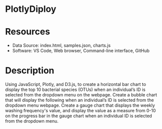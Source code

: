 # PlotlyDiploy



# Resources
* Data Source: index.html, samples.json, charts.js
* Software: VS Code, Web browser, Command-line interface, GitHub

# Description
Using JavaScript, Plotly, and D3.js, to create a horizontal bar chart to display the top 10 bacterial species (OTUs) when an individual’s ID is selected from the dropdown menu on the webpage.
Create a bubble chart that will display the following when an individual’s ID is selected from the dropdown menu webpage.
Create a gauge chart that displays the weekly washing frequency's value, and display the value as a measure from 0-10 on the progress bar in the gauge chart when an individual ID is selected from the dropdown menu.
